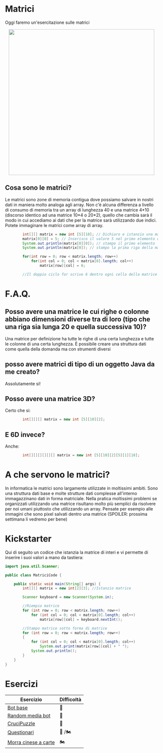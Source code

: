 # Matrici

Oggi faremo un'esercitazione sulle matrici

<p align="center">
<img src="https://m.media-amazon.com/images/M/MV5BNzQzOTk3OTAtNDQ0Zi00ZTVkLWI0MTEtMDllZjNkYzNjNTc4L2ltYWdlXkEyXkFqcGdeQXVyNjU0OTQ0OTY@._V1_FMjpg_UX1000_.jpg" height="480" class="center">
</p>

## Cosa sono le matrici?

Le matrici sono zone di memoria contigua dove possiamo salvare in nostri dati in maniera molto analoga agli array. Non c'è alcuna differenza a livello di consumo di memoria tra un array di lunghezza 40 e una matrice 4\*10 (discorso identico ad una matrice 10\*4 o 20\*2), quello che cambia sarà il modo in cui accediamo ai dati che per la matrice sarà utilizzando due indici. Potete immaginare le matrici come array di array.

```java
        int[][] matrix = new int [5][10]; // Dichiaro e istanzio una matrice di interi
        matrix[0][0] = 5; // Inserisco il valore 5 nel primo elemento della prima riga
        System.out.println(matrix[0][0]); // stampo il primo elemento
        System.out.println(matrix[0]); // stampo la prima riga della matrice

        for(int row = 0; row < matrix.length; row++)
            for(int col = 0; col < matrix[0].length; col++)
                matrix[row][col] = 6;

        //Il doppio ciclo for scrive 6 dentro ogni cella della matrice
```

# F.A.Q.

## Posso avere una matrice le cui righe o colonne abbiano dimensioni diverse tra di loro (tipo che una riga sia lunga 20 e quella successiva 10)?

Una matrice per definizione ha tutte le righe di una certa lunghezza e tutte le colonne di una certa lunghezza. È possibile creare una struttura dati come quella della domanda ma con strumenti diversi

## posso avere matrici di tipo di un oggetto Java da me creato?

Assolutamente si!

## Posso avere una matrice 3D?

Certo che si:

```java
        int[][][] matrix = new int [5][10][2];
```

## E 6D invece?

Anche:

```java
        int[][][][][][] matrix = new int [5][10][2][5][1][18];
```



# A che servono le matrici?

In informatica le matrici sono largamente utilizzate in moltissimi ambiti. Sono una struttura dati base e molte strutture dati complesse all'interno immagazzinano dati in forma matriciale. Nella pratica moltissimi problemi se organizzati utilizzando una matrice risultano molto più semplici da risolvere per noi umani piuttosto che utilizzando un array. Pensate per esempio alle immagini che sono pixel salvati dentro una matrice (SPOILER: prossima settimana li vedremo per bene)

# Kickstarter

Qui di seguito un codice che istanzia la matrice di interi e vi permette di inserire i suoi valori a mano da tastiera:

```java
import java.util.Scanner;

public class MatriciCode {

    public static void main(String[] args) {
        int[][] matrix = new int[2][3]; //Istanzio matrice

        Scanner keyboard = new Scanner(System.in);

        //Riempio matrice
        for (int row = 0; row < matrix.length; row++)
            for (int col = 0; col < matrix[0].length; col++)
                matrix[row][col] = keyboard.nextInt(); 

        //Stampo matrice sotto forma di matrice
        for (int row = 0; row < matrix.length; row++)
        {
            for (int col = 0; col < matrix[0].length; col++)
                System.out.print(matrix[row][col] + " ");
            System.out.println();
        }
    }
}
```

# Esercizi

Esercizio | Difficoltà
------------ | -------------
[Bot base](https://github.com/Backend-Developer-School-Tree/Corso-Java-backend-2021-01/tree/main/module_06/Telegram/01_BotBase) | :kick_scooter:
[Random media bot](https://github.com/Backend-Developer-School-Tree/Corso-Java-backend-2021-01/tree/main/module_06/Telegram/02_RandomMedia) | :kick_scooter:
[CruciPuzzle](https://github.com/Backend-Developer-School-Tree/Corso-Java-backend-2021-01/tree/main/module_06/Telegram/03_Lista_della_spesa) | :motor_scooter:
[Questionari](https://github.com/Backend-Developer-School-Tree/Corso-Java-backend-2021-01/tree/main/module_06/Telegram/04_Questionari) | :motor_scooter: /:motorcycle:
[Morra cinese a carte](https://github.com/Backend-Developer-School-Tree/Corso-Java-backend-2021-01/tree/main/module_06/Telegram/05_Morra_cinese_carte) |  :motorcycle: